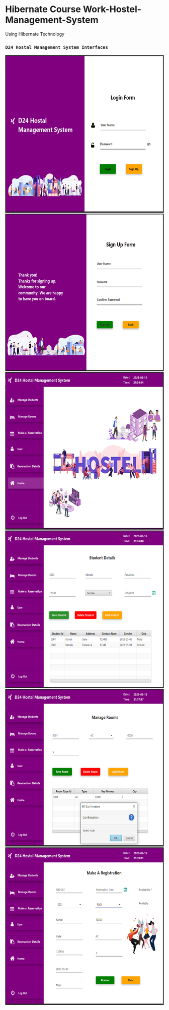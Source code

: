 # Hibernate Course Work-Hostel-Management-System
Using Hibernate Technology

### `D24 Hostal Management System Interfaces`

<img width="900px" height="500" src="1.PNG" />
<img width="900px" height="500" src="2.PNG" />
<img width="900px" height="500" src="3.PNG" />
<img width="900px" height="500" src="4.PNG" />
<img width="900px" height="500" src="5.PNG" />
<img width="900px" height="500" src="6.PNG" />

